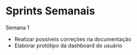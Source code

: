 # Sprints Semanais

Semana 1
- Realizar possíveis correções na documentação
- Elaborar protótipo da dashboard do usuário
